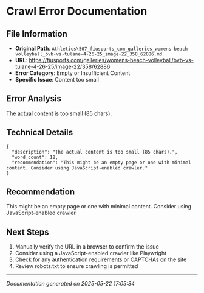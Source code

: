 # Crawl Error Documentation

## File Information
- **Original Path**: `Athletics\507_fiusports_com_galleries_womens-beach-volleyball_bvb-vs-tulane-4-26-25_image-22_358_62886.md`
- **URL**: https://fiusports.com/galleries/womens-beach-volleyball/bvb-vs-tulane-4-26-25/image-22/358/62886
- **Error Category**: Empty or Insufficient Content
- **Specific Issue**: Content too small

## Error Analysis
The actual content is too small (85 chars).

## Technical Details
```
{
  "description": "The actual content is too small (85 chars).",
  "word_count": 12,
  "recommendation": "This might be an empty page or one with minimal content. Consider using JavaScript-enabled crawler."
}
```

## Recommendation
This might be an empty page or one with minimal content. Consider using JavaScript-enabled crawler.

## Next Steps
1. Manually verify the URL in a browser to confirm the issue
2. Consider using a JavaScript-enabled crawler like Playwright
3. Check for any authentication requirements or CAPTCHAs on the site
4. Review robots.txt to ensure crawling is permitted

---
*Documentation generated on 2025-05-22 17:05:34*
